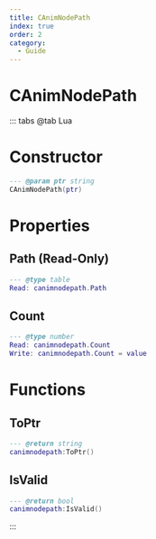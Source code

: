 ```yaml
---
title: CAnimNodePath
index: true
order: 2
category:
  - Guide
---
```


# CAnimNodePath

::: tabs
@tab Lua
# Constructor
```lua
--- @param ptr string
CAnimNodePath(ptr)
```
# Properties
## Path (Read-Only)
```lua
--- @type table
Read: canimnodepath.Path
```
## Count 
```lua
--- @type number
Read: canimnodepath.Count
Write: canimnodepath.Count = value
```
# Functions
## ToPtr
```lua
--- @return string
canimnodepath:ToPtr()
```
## IsValid
```lua
--- @return bool
canimnodepath:IsValid()
```

:::